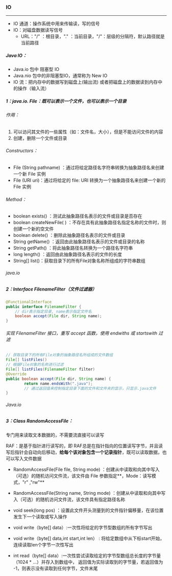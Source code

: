 ### IO

------

- IO 通道：操作系统中用来传输读，写的信号
- IO：对磁盘数据读写信号
  - URL："/" ：根目录，"." ：当前目录，"/"：层级的分隔符，默认路径就是当前路径

##### Java IO：

- Java.io   包中 阻塞型 IO
- Java.nio 包中的非阻塞型IO，通常称为 New IO
- IO 流：把内存中的数据写到磁盘上(输出流) 或者把磁盘上的数据读到内存中的操作（输入流）

##### 1：java.io. File：既可以表示一个文件，也可以表示一个目录

###### 作用：

1. 可以访问其文件的一些属性（如：文件名，大小），但是不能访问文件的内容
2. 创建，删除一个文件或目录

###### Constructors：

- File (String pathname) ：通过将给定路径名字符串转换为抽象路径名来创建一个新 File 实例
- File (URI uri)：通过将给定的 file: URI 转换为一个抽象路径名来创建一个新的 File 实例

###### Method：

- boolean exists()  ：测试此抽象路径名表示的文件或目录是否存在 
- boolean createNewFile( ) ：不存在具有此抽象路径名指定名称的文件时，则创建一个新的空文件 
- boolean delete() ：删除此抽象路径名表示的文件或目录
- String getName() ：返回由此抽象路径名表示的文件或目录的名称
- String getPath() ：将此抽象路径名转换为一个路径名字符串 
- long length() ：返回由此抽象路径名表示的文件的长度 
- String[] list()：获取目录下的所有File对象名称所组成的字符串数组

###### java.io 

##### 2：Interface  FilenameFilter（文件过滤器）

```java
@FunctionalInterface
public interface FilenameFilter {
    // dir表示指定目录, name表示指定文件名
    boolean accept(File dir, String name);
}
```

###### 实现 FilenameFilter 接口，重写 accept 函数，使用 endwiths 或 startswith 过滤

```java
// 获取目录下的所有File对象的抽象路径名所组成的文件数组
File[] listFiles() 
// 根据File对象的名称进行过滤
File[] listFiles(FilenameFilter filter) 
@Override
public boolean accept(File dir, String name) {
		return name.endsWith(".java");
		// 通过返回值来控制指定目录下面的文件和文件夹的显示，只显示.java文件
}
```

###### Java.io    

##### 3：Class  RandomAccessFile：

专门用来读取文本数据的，不需要流直接可以读写

RAF：是基于指针进行读写的，即 RAF总是在指针指向的位置读写字节，并且读写后指针会自动向后移动，**给每个该对象包含一个记录指针**，既可以读取数据，也可以写入文件数据

- RandomAccessFile(File file, String mode) ：创建从中读取和向其中写入（可选）的随机访问文件流，该文件由 File 参数指定**，Mode：读写模式，"r" ,"rw"** 

- RandomAccessFile(String name, String mode) ：创建从中读取和向其中写入（可选）的随机访问文件流，该文件具有指定路径名称 

  

- void seek(long pos) ：设置此文件开头测量到的文件指针偏移量，在该位置发生下一个读取或写入操作
- void write（byte[] data）:一次性将给定的字节型数组的所有字节写出 
- void write（byte[] data,int start,int len） : 将给定数组中从下标start开始，连续读取len个字节一次性写出
- int read（byte[] data）:一次性尝试读取给定的字节型数组总长度的字节量（1024 * ...）并存入到数组中， 返回值为实际读取到的字节量，若返回值为 -1，则表示没有读取到任何字节，文件末尾

